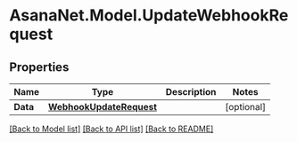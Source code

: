 # AsanaNet.Model.UpdateWebhookRequest

## Properties

Name | Type | Description | Notes
------------ | ------------- | ------------- | -------------
**Data** | [**WebhookUpdateRequest**](WebhookUpdateRequest.md) |  | [optional] 

[[Back to Model list]](../README.md#documentation-for-models) [[Back to API list]](../README.md#documentation-for-api-endpoints) [[Back to README]](../README.md)

